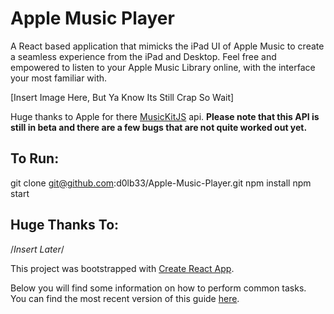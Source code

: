 # **Apple Music Player**
A React based application that mimicks the iPad UI of Apple Music to create a seamless experience from the iPad and Desktop. Feel free and empowered to listen to your Apple Music Library online, with the interface your most familiar with.

[Insert Image Here, But Ya Know Its Still Crap So Wait]

Huge thanks to Apple for there [MusicKitJS](https://developer.apple.com/documentation/musickitjs "MusicKitJS") api.
**Please note that this API is still in beta and there are a few bugs that are not quite worked out yet.**

## To Run:
git clone git@github.com:d0lb33/Apple-Music-Player.git
npm install
npm start

## Huge Thanks To:
/*Insert Later*/

This project was bootstrapped with [Create React App](https://github.com/facebook/create-react-app).

Below you will find some information on how to perform common tasks.<br>
You can find the most recent version of this guide [here](https://github.com/facebook/create-react-app/blob/master/packages/react-scripts/template/README.md).
